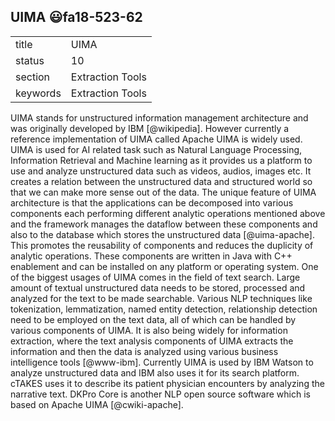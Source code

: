 ## UIMA :smiley:fa18-523-62


|          |                  |
| -------- | ---------------- |
| title    | UIMA             | 
| status   | 10               |
| section  | Extraction Tools |
| keywords | Extraction Tools |



UIMA stands for unstructured information management architecture and was
originally developed by IBM [@wikipedia]. However currently a reference
implementation of UIMA called Apache UIMA is widely used. UIMA is used for AI
related task such as Natural Language Processing, Information Retrieval and
Machine learning as it provides us a platform to use and analyze unstructured
data such as videos, audios, images etc. It creates a relation between the
unstructured data and structured world so that we can make more sense out of the
data. The unique feature of UIMA architecture is that the applications can be
decomposed into various components each performing different analytic operations
mentioned above and the framework manages the dataflow between these components
and also to the database which stores the unstructured data [@uima-apache]. This
promotes the reusability of components and reduces the duplicity of analytic
operations. These components are written in Java with C++ enablement and can be
installed on any platform or operating system. One of the biggest usages of UIMA
comes in the field of text search. Large amount of textual unstructured data
needs to be stored, processed and analyzed for the text to be made searchable.
Various NLP techniques like tokenization, lemmatization, named entity detection,
relationship detection need to be employed on the text data, all of which can be
handled by various components of UIMA. It is also being widely for information
extraction, where the text analysis components of UIMA extracts the information
and then the data is analyzed using various business intelligence tools
[@www-ibm]. Currently UIMA is used by IBM Watson to analyze unstructured data and
IBM also uses it for its search platform. cTAKES uses it to describe its patient
physician encounters by analyzing the narrative text. DKPro Core is another NLP
open source software which is based on Apache UIMA [@cwiki-apache].


     
